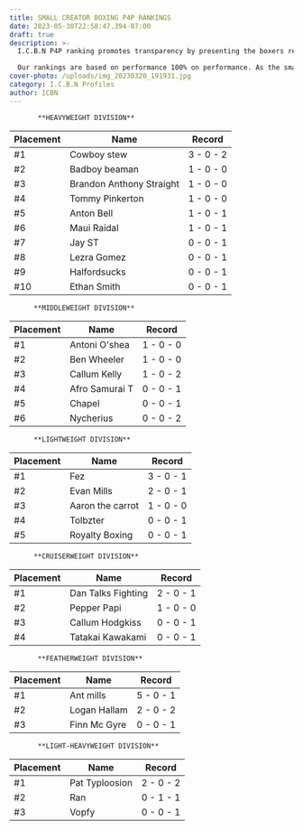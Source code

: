 ```yaml
---
title: SMALL CREATOR BOXING P4P RANKINGS
date: 2023-05-30T22:58:47.394-07:00
draft: true
description: >-
  I.C.B.N P4P ranking promotes transparency by presenting the boxers record.

  Our rankings are based on performance 100% on performance. As the small creator boxing scene grows there will be more definition in the rankings.
cover-photo: /uploads/img_20230320_191931.jpg
category: I.C.B.N Profiles
author: ICBN
---
```

```
       **HEAVYWEIGHT DIVISION**
```

|Placement|Name|Record|
|---|---|---|
|#1|Cowboy stew|3 - 0 - 2|
|#2|Badboy beaman|1 - 0 - 0|
|#3|Brandon Anthony Straight|1 - 0 - 0|
|#4|Tommy Pinkerton|1 - 0 - 0|
|#5|Anton Bell|1 - 0 - 1|
|#6|Maui Raidal|1 - 0 - 1|
|#7|Jay ST|0 - 0 - 1|
|#8|Lezra Gomez|0 - 0 - 1|
|#9|Halfordsucks|0 - 0 - 1|
|#10|Ethan Smith|0 - 0 - 1|

```
      **MIDDLEWEIGHT DIVISION**
```

|Placement|Name|Record|
|---|---|---|
|#1|Antoni O'shea|1 - 0 - 0|
|#2|Ben Wheeler|1 - 0 - 0|
|#3|Callum Kelly|1 - 0 - 2|
|#4|Afro Samurai T|0 - 0 - 1|
|#5|Chapel|0 - 0 - 1|
|#6|Nycherius|0 - 0 - 2|

```
      **LIGHTWEIGHT DIVISION** 
```

|Placement|Name|Record|
|---|---|---|
|#1|Fez|3 - 0 - 1|
|#2|Evan Mills|2 - 0 - 1|
|#3|Aaron the carrot|1 - 0 - 0|
|#4|Tolbzter|0 - 0 - 1|
|#5|Royalty Boxing|0 - 0 - 1|

```
      **CRUISERWEIGHT DIVISION** 
```

|Placement|Name|Record|
|---|---|---|
|#1|Dan Talks Fighting|2 - 0 - 1|
|#2|Pepper Papi|1 - 0 - 0|
|#3|Callum Hodgkiss|0 - 0 - 1|
|#4|Tatakai Kawakami|0 - 0 - 1|

```
       **FEATHERWEIGHT DIVISION** 
```

|Placement|Name|Record|
|---|---|---|
|#1|Ant mills|5 - 0 - 1|
|#2|Logan Hallam|2 - 0 - 2|
|#3|Finn Mc Gyre|0 - 0 - 1|

```
       **LIGHT-HEAVYWEIGHT DIVISION**
```

|Placement|Name|Record|
|---|---|---|
|#1|Pat Typloosion|2 - 0 - 2|
|#2|Ran|0 - 1 - 1|
|#3|Vopfy|0 - 0 - 1|




